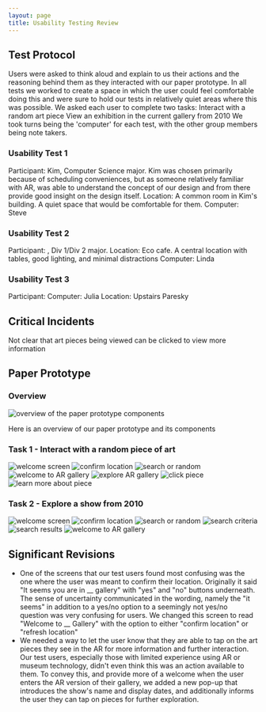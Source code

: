```yaml
---
layout: page
title: Usability Testing Review
---
```


## Test Protocol

Users were asked to think aloud and explain to us their actions and the reasoning behind them as they interacted with our paper prototype. In all tests we worked to create a space in which the user could feel comfortable doing this and were sure to hold our tests in relatively quiet areas where this was possible. We asked each user to complete two tasks:
Interact with a random art piece
View an exhibition in the current gallery from 2010
We took turns being the 'computer' for each test, with the other group members being note takers.

### Usability Test 1
Participant: Kim, Computer Science major. Kim was chosen primarily because of scheduling conveniences, but as someone relatively familiar with AR, was able to understand the concept of our design and from there provide good insight on the design itself.
Location: A common room in Kim's building. A quiet space that would be comfortable for them.
Computer: Steve

### Usability Test 2
Participant: , Div 1/Div 2 major.
Location: Eco cafe. A central location with tables, good lighting, and minimal distractions
Computer: Linda

### Usability Test 3
Participant:
Computer: Julia
Location: Upstairs Paresky

## Critical Incidents
Not clear that art pieces being viewed can be clicked to view more information


## Paper Prototype

### Overview
![overview of the paper prototype components](img/design-review/paper-overview.JPG)

Here is an overview of our paper prototype and its components

### Task 1 - Interact with a random piece of art

![welcome screen](img/design-review/paper-0.jpg)
![confirm location](img/design-review/paper-1.jpg)
![search or random](img/design-review/paper-2.jpg)
![welcome to AR gallery](img/design-review/paper-6.jpg)
![explore AR gallery](img/design-review/paper-7.jpg)
![click piece](img/design-review/paper-8.jpg)
![learn more about piece](img/design-review/paper-9.jpg)

### Task 2 - Explore a show from 2010

![welcome screen](img/design-review/paper-0.jpg)
![confirm location](img/design-review/paper-1.jpg)
![search or random](img/design-review/paper-2.jpg)
![search criteria](img/design-review/paper-4.jpg)
![search results](img/design-review/paper-5.jpg)
![welcome to AR gallery](img/design-review/paper-6.jpg)

## Significant Revisions
- One of the screens that our test users found most confusing was the one where the user was meant to confirm their location. Originally it said "It seems you are in __ gallery" with "yes" and "no" buttons underneath. The sense of uncertainty communicated in the wording, namely the "it seems" in addition to a yes/no option to a seemingly not yes/no question was very confusing for users. We changed this screen to read "Welcome to __ Gallery" with the option to either "confirm location" or "refresh location"
- We needed a way to let the user know that they are able to tap on the art pieces they see in the AR for more information and further interaction. Our test users, especially those with limited experience using AR or museum technology, didn't even think this was an action available to them. To convey this, and provide more of a welcome when the user enters the AR version of their gallery, we added a new pop-up that introduces the show's name and display dates, and additionally informs the user they can tap on pieces for further exploration.
